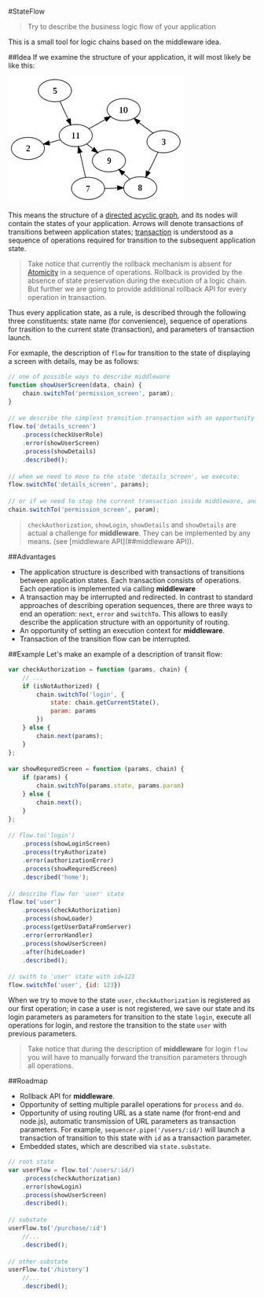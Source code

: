 #StateFlow

> Try to describe the business logic flow of your application

This is a small tool for logic chains based on the middleware idea.

##Idea
If we examine the structure of your application, it will most likely be like this:

![Directed acyclic graph](assets/dag.png)
 
This means the structure of a [directed acyclic graph](http://en.wikipedia.org/wiki/Directed_acyclic_graph), and its nodes will contain the states of your application. Arrows will denote transactions of transitions between application states; [transaction](http://en.wikipedia.org/wiki/Transaction_processing) is understood as a sequence of operations required for transition to the subsequent application state.

> Take notice that currently the rollback mechanism is absent for [Atomicity](http://en.wikipedia.org/wiki/Transaction_processing#Atomicity) in a sequence of operations. Rollback is provided by the absence of state preservation during the execution of a logic chain. But further we are going to provide additional rollback API for every operation in transaction.

Thus every application state, as a rule, is described through the following three constituents: state name (for convenience), sequence of operations for trasition to the current state (transaction), and parameters of transaction launch.

For exmaple, the description of `flow` for transition to the state of displaying a screen with details, may be as follows:

```javascript
// one of possible ways to describe middleware
function showUserScreen(data, chain) {
	chain.switchTo('permission_screen', param);
}

// we describe the simplest transition transaction with an opportunity of halt and transition to another state
flow.to('details_screen')
    .process(checkUserRole)
    .error(showUserScreen)
    .process(showDetails)
    .described();
    
// when we need to move to the state 'details_screen', we execute:
flow.switchTo('details_screen', params);

// or if we need to stop the current transaction inside middleware, and start a new one, then:
chain.switchTo('permission_screen', param);
```
> `checkAuthorization`, `showLogin`, `showDetails` and `showDetails` are actual a challenge for **middleware**. They can be implemented by any means. (see [middleware API](##middleware API)).

##Advantages
- The application structure is described with transactions of transitions between application states. Each transaction consists of operations. Each operation is implemented via calling **middleware**
- A transaction may be interrupted and redirected. In contrast to standard approaches of describing operation sequences, there are three ways to end an operation: `next`, `error` and `switchTo`. This allows to easily describe the application structure with an opportunity of routing. 
- An opportunity of setting an execution context for **middleware**.
- Transaction of the transition flow can be interrupted.

##Example
Let's make an example of a description of transit flow:

```javascript
var checkAuthorization = function (params, chain) {
    // ...
    if (isNotAuthorized) {
        chain.switchTo('login', {
            state: chain.getСurrentState(),
            param: params
        })
    } else {
        chain.next(params);
    }
};

var showRequredScreen = function (params, chain) {
    if (params) {
        chain.switchTo(params.state, params.param)
    } else {
        chain.next();
    }
};

// flow.to('login')
    .process(showLoginScreen)
    .process(tryAuthorizate)
    .error(authorizationError)
    .process(showRequredScreen)
    .described('home');
    
// describe flow for 'user' state
flow.to('user')
    .process(checkAuthorization)
    .process(showLoader)
    .process(getUserDataFromServer)
    .error(errorHandler)
    .process(showUserScreen)
    .after(hideLoader)
    .described();

// swith to 'user' state with id=123    
flow.switchTo('user', {id: 123})
```
When we try to move to the state `user`, `checkAuthorization` is registered as our first operation; in case a user is not registered, we save our state and its login parameters as parameters for transition to the state `login`, execute all operations for login, and restore the transition to the state `user` with previous parameters.
> Take notice that during the description of **middleware** for login `flow` you will have to manually forward the transition parameters through all operations.

##Roadmap
- Rollback API for **middleware**.
- Opportunity of setting multiple parallel operations for `process` and `do`.
- Opportunity of using routing URL as a state name (for front-end and node.js), automatic transmission of URL parameters as transaction parameters. For example, `sequencer.pipe('/users/:id/)` will launch a transaction of transition to this state with `id` as a transaction parameter.
- Embedded states, which are described via `state.substate`.

```javascript
// root state
var userFlow = flow.to('/users/:id/)
    .process(checkAuthorization)
    .error(showLogin)
    .process(showUserScreen)
    .described();

// substate 
userFlow.to('/purchase/:id')
    //...
    .described();

// other substate 
userFlow.to('/history')
    //...
    .described();
```